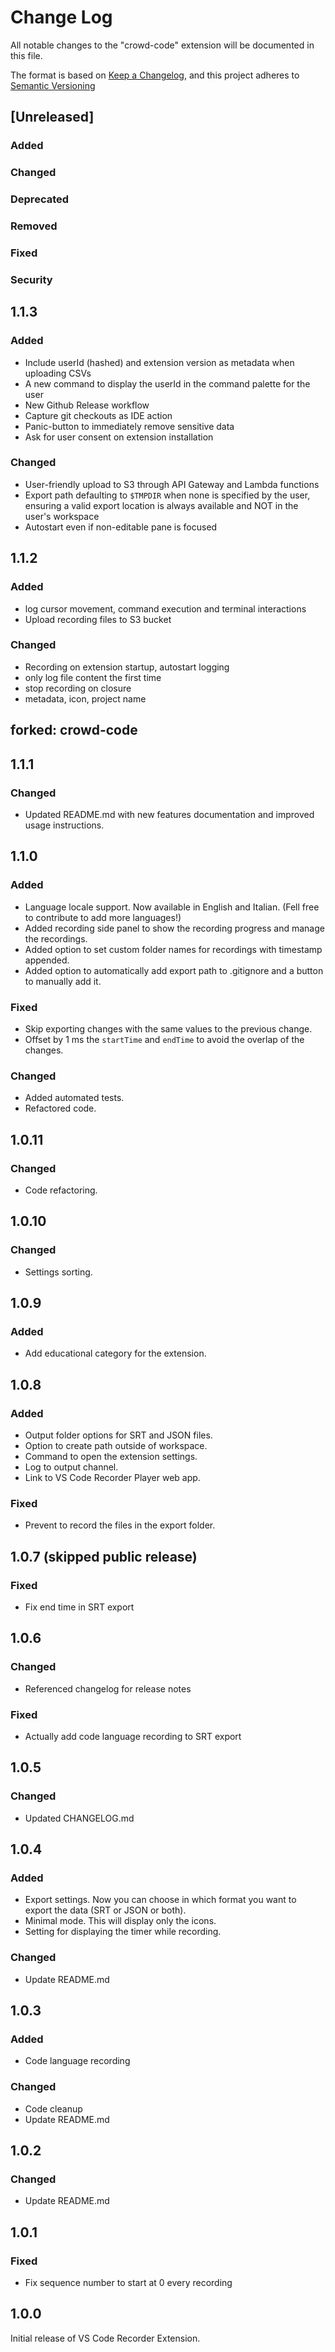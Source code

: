 # Change Log

All notable changes to the "crowd-code" extension will be documented in this file.

The format is based on [Keep a Changelog](https://keepachangelog.com/en/1.1.0/),
and this project adheres to [Semantic Versioning](https://semver.org/spec/v2.0.0.html)

## [Unreleased]

### Added

### Changed

### Deprecated

### Removed

### Fixed

### Security

## 1.1.3

### Added

- Include userId (hashed) and extension version as metadata when uploading CSVs
- A new command to display the userId in the command palette for the user
- New Github Release workflow
- Capture git checkouts as IDE action
- Panic-button to immediately remove sensitive data
- Ask for user consent on extension installation

### Changed

- User-friendly upload to S3 through API Gateway and Lambda functions
- Export path defaulting to `$TMPDIR` when none is specified by the user, ensuring a valid export location is always available and NOT in the user's workspace
- Autostart even if non-editable pane is focused

## 1.1.2

### Added

- log cursor movement, command execution and terminal interactions
- Upload recording files to S3 bucket

### Changed

- Recording on extension startup, autostart logging
- only log file content the first time
- stop recording on closure
- metadata, icon, project name


forked: crowd-code
--- 

## 1.1.1

### Changed

- Updated README.md with new features documentation and improved usage instructions.

## 1.1.0

### Added

- Language locale support. Now available in English and Italian. (Fell free to contribute to add more languages!)
- Added recording side panel to show the recording progress and manage the recordings.
- Added option to set custom folder names for recordings with timestamp appended.
- Added option to automatically add export path to .gitignore and a button to manually add it.

### Fixed

- Skip exporting changes with the same values to the previous change.
- Offset by 1 ms the `startTime` and `endTime` to avoid the overlap of the changes.

### Changed

- Added automated tests.
- Refactored code.

## 1.0.11

### Changed

- Code refactoring.

## 1.0.10

### Changed

- Settings sorting.

## 1.0.9

### Added

- Add educational category for the extension.

## 1.0.8

### Added

- Output folder options for SRT and JSON files.
- Option to create path outside of workspace.
- Command to open the extension settings.
- Log to output channel.
- Link to VS Code Recorder Player web app.

### Fixed

- Prevent to record the files in the export folder.

## 1.0.7 (skipped public release)

### Fixed

- Fix end time in SRT export

## 1.0.6

### Changed

- Referenced changelog for release notes

### Fixed

- Actually add code language recording to SRT export

## 1.0.5

### Changed

- Updated CHANGELOG.md

## 1.0.4

### Added

- Export settings. Now you can choose in which format you want to export the data (SRT or JSON or both).
- Minimal mode. This will display only the icons.
- Setting for displaying the timer while recording.

### Changed

- Update README.md

## 1.0.3

### Added

- Code language recording

### Changed

- Code cleanup
- Update README.md

## 1.0.2

### Changed

- Update README.md

## 1.0.1

### Fixed

- Fix sequence number to start at 0 every recording

## 1.0.0

Initial release of VS Code Recorder Extension.
